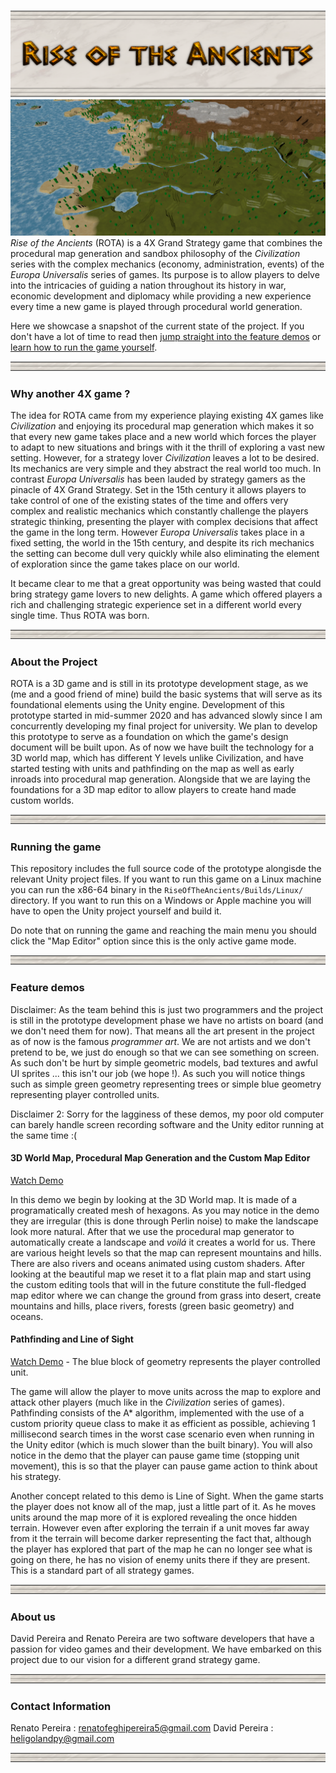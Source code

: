 ![](./readmeRes/title_panel.png)
![](./readmeRes/screenshot_fertileCoast.png "A fertile coastline in a randomly generated world")
*Rise of the Ancients* (ROTA) is a 4X Grand Strategy game that combines the procedural map generation and sandbox philosophy of the *Civilization* series with the complex mechanics (economy, administration, events) of the *Europa Universalis* series of games. Its purpose is to allow players to delve into the intricacies of guiding a nation throughout its history in war, economic development and diplomacy while providing a new experience every time a new game is played through procedural world generation.

Here we showcase a snapshot of the current state of the project. If you don't have a lot of time to read then [jump straight into the feature demos](#feature-demos) or [learn how to run the game yourself](#running-the-game).

![](./readmeRes/separator.png)

### Why another 4X game ?

The idea for ROTA came from my experience playing existing 4X games like *Civilization* and enjoying its procedural map generation which makes it so that every new game takes place and a new world which forces the player to adapt to new situations and brings with it the thrill of exploring a vast new setting. However, for a strategy lover *Civilization* leaves a lot to be desired. Its mechanics are very simple and they abstract the real world too much. In contrast *Europa Universalis* has been lauded by strategy gamers as the pinacle of 4X Grand Strategy. Set in the 15th century it allows players to take control of one of the existing states of the time and offers very complex and realistic mechanics which constantly challenge the players strategic thinking, presenting the player with complex decisions that affect the game in the long term. However *Europa Universalis* takes place in a fixed setting, the world in the 15th century, and despite its rich mechanics the setting can become dull very quickly while also eliminating the element of exploration since the game takes place on our world.

It became clear to me that a great opportunity was being wasted that could bring strategy game lovers to new delights. A game which offered players a rich and challenging strategic experience set in a different world every single time. Thus ROTA was born.

![](./readmeRes/separator.png)

### About the Project

ROTA is a 3D game and is still in its prototype development stage, as we (me and a good friend of mine) build the basic systems that will serve as its foundational elements using the Unity engine. Development of this prototype started in mid-summer 2020 and has advanced slowly since I am concurrently developing my final project for university. We plan to develop this prototype to serve as a foundation on which the game's design document will be built upon. As of now we have built the technology for a 3D world map, which has different Y levels unlike Civilization, and have started testing with units and pathfinding on the map as well as early inroads into procedural map generation. Alongside that we are laying the foundations for a 3D map editor to allow players to create hand made custom worlds.

![](./readmeRes/separator.png)

### Running the game

This repository includes the full source code of the prototype alongisde the relevant Unity project files. If you want to run this game on a Linux machine you can run the x86-64 binary in the ```RiseOfTheAncients/Builds/Linux/``` directory. If you want to run this on a Windows or Apple machine you will have to open the Unity project yourself and build it. 

Do note that on running the game and reaching the main menu you should click the "Map Editor" option since this is the only active game mode.

![](./readmeRes/separator.png)

### Feature demos

Disclaimer: As the team behind this is just two programmers and the project is still in the prototype development phase we have no artists on board (and we don't need them for now). That means all the art present in the project as of now is the famous *programmer art*. We are not artists and we don't pretend to be, we just do enough so that we can see something on screen. As such don't be hurt by simple geometric models, bad textures and awful UI sprites ... this isn't our job (we hope !). As such you will notice things such as simple green geometry representing trees or simple blue geometry representing player controlled units.

Disclaimer 2: Sorry for the lagginess of these demos, my poor old computer can barely handle screen recording software and the Unity editor running at the same time :(

#### 3D World Map, Procedural Map Generation and the Custom Map Editor
[Watch Demo](https://streamable.com/6h0jtq)

In this demo we begin by looking at the 3D World map. It is made of a programatically created mesh of hexagons. As you may notice in the demo they are irregular (this is done through Perlin noise) to make the landscape look more natural. After that we use the procedural map generator to automatically create a landscape and *voilá* it creates a world for us. There are various height levels so that the map can represent mountains and hills. There are also rivers and oceans animated using custom shaders. After looking at the beautiful map we reset it to a flat plain map and start using the custom editing tools that will in the future constitute the full-fledged map editor where we can change the ground from grass into desert, create mountains and hills, place rivers, forests (green basic geometry) and oceans. 

#### Pathfinding and Line of Sight
[Watch Demo](https://streamable.com/er3ccf) - The blue block of geometry represents the player controlled unit.

The game will allow the player to move units across the map to explore and attack other players (much like in the *Civilization* series of games). Pathfinding consists of the A* algorithm, implemented with the use of a custom priority queue class to make it as efficient as possible, achieving 1 millisecond search times in the worst case scenario even when running in the Unity editor (which is much slower than the built binary). You will also notice in the demo that the player can pause game time (stopping unit movement), this is so that the player can pause game action to think about his strategy.

Another concept related to this demo is Line of Sight. When the game starts the player does not know all of the map, just a little part of it. As he moves units around the map more of it is explored revealing the once hidden terrain. However even after exploring the terrain if a unit moves far away from it the terrain will become darker representing the fact that, although the player has explored that part of the map he can no longer see what is going on there, he has no vision of enemy units there if they are present. This is a standard part of all strategy games.

![](./readmeRes/separator.png)

### About us

David Pereira and Renato Pereira are two software developers that have a passion for video games and their development. We have embarked on this project due to our vision for a different grand strategy game.

![](./readmeRes/separator.png)

### Contact Information

Renato Pereira : renatofeghipereira5@gmail.com
David Pereira : heligolandpy@gmail.com

![](./readmeRes/separator.png)
